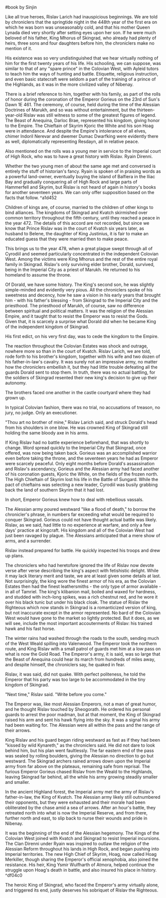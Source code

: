 #book 
by Sinjin

Like all true heroes, Rislav Larich had inauspicious beginnings. We are told by chroniclers that the springtide night in the 448th year of the first era on which he was born was unseasonably cold, and that his mother Queen Lynada died very shortly after setting eyes upon her son. If he were much beloved of his father, King Mhorus of Skingrad, who already had plenty of heirs, three sons and four daughters before him, the chroniclers make no mention of it.

His existence was so very undistinguished that we hear virtually nothing of him for the first twenty years of his life. His schooling, we can suppose, was similar to that of any "spare prince" in the Colovian West, with Ayleid tutors to teach him the ways of hunting and battle. Etiquette, religious instruction, and even basic statecraft were seldom a part of the training of a prince of the Highlands, as it was in the more civilized valley of Nibenay.

There is a brief reference to him, together with his family, as part of the rolls of honor during the coronation of the Emperor Gorieus on the 23rd of Sun's Dawn 1E 461. The ceremony, of course, held during the time of the Alessian Doctrines of Marukh, and so was without entertainment, but the thirteen-year-old Rislav was still witness to some of the greatest figures of legend. The Beast of Anequina, Darloc Brae, represented his kingdom, giving honor to the Empire. The Chieftain of Skyrim Kjoric the White and his son Hoag were in attendance. And despite the Empire's intolerance of all elves, chimer Indoril Nerevar and dwemer Dumac Dwarfking were evidently there as well, diplomatically representing Resdayn, all in relative peace.

Also mentioned on the rolls was a young mer in service to the Imperial court of High Rock, who was to have a great history with Rislav. Ryain Direnni.

Whether the two young men of about the same age met and conversed is entirely the stuff of historian's fancy. Ryain is spoken of in praising words as a powerful land-owner, eventually buying the island of Balfiera in the Iliac Bay and gradually conquering all of High Rock and large parts of Hammerfell and Skyrim, but Rislav is not heard of again in history's books for another seventeen years. We can only offer supposition based on the facts that follow. ^a1d452

Children of kings are, of course, married to the children of other kings to bind alliances. The kingdoms of Skingrad and Kvatch skirmished over common territory throughout the fifth century, until they reached a peace in the year 472. The details of this accord are not recorded, but since we know that Prince Rislav was in the court of Kvatch six years later, as husband to Belene, the daughter of King Justinius, it is fair to make an educated guess that they were married then to make peace.

This brings us to the year 478, when a great plague swept through all of Cyrodiil and seemed particularly concentrated in the independent Colovian West. Among the victims were King Mhorus and the rest of the entire royal family in Skingrad. Rislav's only surviving elder brother, Dorald, survived, being in the Imperial City as a priest of Marukh. He returned to his homeland to assume the throne.

Of Dorald, we have some history. The King's second son, he was slightly simple-minded and evidently very pious. All the chroniclers spoke of his sweetness and decency, how he saw a vision in his early years that brought him - with his father's blessing - from Skingrad to the Imperial City and the priesthood. The priesthood of Marukh, of course, saw no difference between spiritual and political matters. It was the religion of the Alessian Empire, and it taught that to resist the Emperor was to resist the Gods. Given that, it is scarcely a surprise what Dorald did when he became King of the independent kingdom of Skingrad.

His first edict, on his very first day, was to cede the kingdom to the Empire.

The reaction throughout the Colovian Estates was shock and outrage, nowhere more so than in the court of Kvatch. Rislav Larich, we are told, rode forth to his brother's kingdom, together with his wife and two dozen of his father-in-law's cavalry. It was surely not an impressive army, no matter how the chroniclers embellish it, but they had little trouble defeating all the guards Dorald sent to stop them. In truth, there was no actual battling, for the soldiers of Skingrad resented their new king's decision to give up their autonomy.

The brothers faced one another in the castle courtyard where they had grown up.

In typical Colovian fashion, there was no trial, no accusations of treason, no jury, no judge. Only an executioner.

"Thou art no brother of mine," Rislav Larich said, and struck Dorald's head from his shoulders in one blow. He was crowned King of Skingrad still holding the same bloody axe in his arms.

If King Rislav had no battle experience beforehand, that was shortly to change. Word spread quickly to the Imperial City that Skingrad, once offered, was now being taken back. Gorieus was an accomplished warrior even before taking the throne, and the seventeen years he had as Emperor were scarcely peaceful. Only eight months before Dorald's assassination and Rislav's ascendancy, Gorieus and the Alessian army had faced another of his coronation guests, Kjoric the White, on the fields of the frozen north. The High Chieftain of Skyrim lost his life in the Battle of Sungard. While the pact of chieftains was selecting a new leader, Cyrodiil was busily grabbing back the land of southern Skyrim that it had lost.

In short, Emperor Gorieus knew how to deal with rebellious vassals.

The Alessian army poured westward "like a flood of death," to borrow the chronicler's phrase, in numbers far exceeding what would be required to conquer Skingrad. Gorieus could not have thought actual battle was likely. Rislav, as we said, had little to no experience at warfare, and only a few days' practice at kingcraft. His kingdom and all of the Colovian West had just been ravaged by plague. The Alessians anticipated that a mere show of arms, and a surrender.

Rislav instead prepared for battle. He quickly inspected his troops and drew up plans.

The chroniclers who had heretofore ignored the life of Rislav now devote verse after verse describing the king's aspect with fetishistic delight. While it may lack literary merit and taste, we are at least given some details at last. Not surprisingly, the king wore the finest armor of his era, as the Colovian Estates then had the finest leathersmiths - the only type of armor available - in all of Tamriel. The king's klibanion mail, boiled and waxed for hardness, and studded with inch-long spikes, was a rich chestnut red, and he wore it over his black tunic but under his black cloak. The statue of Rislav the Righteous which now stands in Skingrad is a romanticized version of king, but not inaccurate except in the armor represented. No bard of the Colovian West would have gone to the market so lightly protected. But it does, as we will see, include the most important accouterments of Rislav: his trained hawk and his fast horse.

The winter rains had washed through the roads to the south, sending much of the West Weald spilling into Valenwood. The Emperor took the northern route, and King Rislav with a small patrol of guards met him at a low pass on what is now the Gold Road. The Emperor's army, it is said, was so large that the Beast of Anequina could hear its march from hundreds of miles away, and despite himself, the chroniclers say, he quaked in fear.

Rislav, it was said, did not quake. With perfect politeness, he told the Emperor that his party was too large to be accommodated in the tiny kingdom of Skingrad.

"Next time," Rislav said. "Write before you come."

The Emperor was, like most Alessian Emperors, not a man of great humor, and he thought Rislav touched by Sheogorath. He ordered his personal guards to arrest the poor madman, but at that moment, the King of Skingrad raised his arm and sent his hawk flying into the sky. It was a signal his army had been waiting for. The Alessian were all within the pass and the range of their arrows.

King Rislav and his guard began riding westward as fast as if they had been "kissed by wild Kynareth," as the chroniclers said. He did not dare to look behind him, but his plan went faultlessly. The far eastern end of the pass was sealed by rolling boulders, giving the Alessian no direction to go but westward. The Skingrad archers rained arrows down upon the Imperial army from far above on the plateaus, remaining safe from reprisal. The furious Emperor Gorieus chased Rislav from the Weald to the Highlands, leaving Skingrad far behind, all the while his army growing steadily smaller and smaller.

In the ancient Highland forest, the Imperial army met the army of Rislav's father-in-law, the King of Kvatch. The Alessian army likely still outnumbered their opponents, but they were exhausted and their morale had been obliterated by the chase amid a sea of arrows. After an hour's battle, they retreated north into what is now the Imperial Reserve, and from there, further north and east, to slip back to nurse their wounds and pride in Nibenay.

It was the beginning of the end of the Alessian hegemony. The Kings of the Colovian West joined with Kvatch and Skingrad to resist Imperial incursions. The Clan Direnni under Ryain was inspired to outlaw the religion of the Alessian Reform throughout his lands in High Rock, and began pushing into Imperial territories. The new High Chief of Skyrim, Hoag, now called Hoag Merkiller, though sharing the Emperor's official xenophobia, also joined the resistance. His heir, King Ysmir Wulfharth of Atmora, helped continue the struggle upon Hoag's death in battle, and also insured his place in history. ^df04c0

The heroic King of Skingrad, who faced the Emperor's army virtually alone, and triggered its end, justly deserves his sobriquet of Rislav the Righteous.
